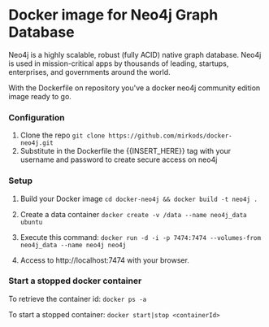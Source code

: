 Docker image for Neo4j Graph Database
=====

Neo4j is a highly scalable, robust (fully ACID) native graph database. Neo4j is used in mission-critical apps by thousands of leading, startups, enterprises, and governments around the world.

With the Dockerfile on repository you've a docker neo4j community edition image ready to go.

### Configuration
1. Clone the repo `git clone https://github.com/mirkods/docker-neo4j.git`
2. Substitute in the Dockerfile the {{INSERT_HERE}} tag with your username and password to create secure access on neo4j

### Setup
1. Build your Docker image
	`cd docker-neo4j && docker build -t neo4j .`

2. Create a data container
	`docker create -v /data --name neo4j_data ubuntu`

3. Execute this command:
	`docker run -d -i -p 7474:7474 --volumes-from neo4j_data --name neo4j neo4j`

4. Access to http://localhost:7474 with your browser.

### Start a stopped docker container
To retrieve the container id:
	`docker ps -a`

To start a stopped container:
	`docker start|stop <containerId>`
